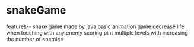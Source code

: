 # snakeGame

features--
snake game made by java
basic animation game
decrease life when touching with any enemy
scoring pint
multiple levels with increasing the number of enemies
 
